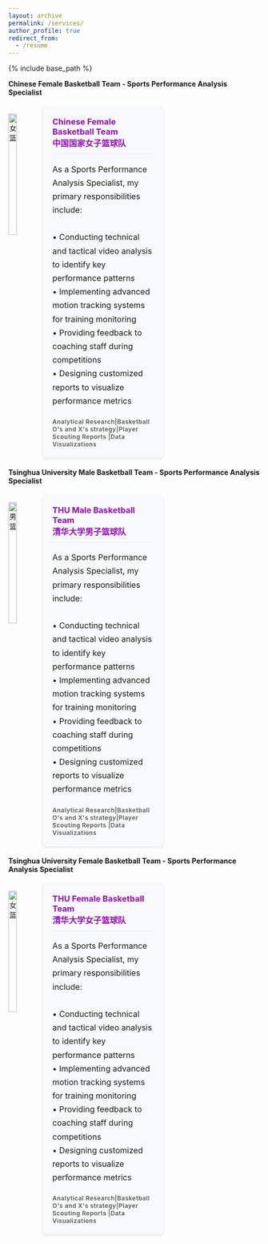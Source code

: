 ```yaml
---
layout: archive
permalink: /services/
author_profile: true
redirect_from:
  - /resume
---
```


{% include base_path %}

**Chinese Female Basketball Team - Sports Performance Analysis Specialist**

<div style="display: flex; gap: 20px; margin: 20px 0;">

  <img src="https://sportssuper.github.io/ZSL/assets/chinafemale/1.jpg" 
       alt="女篮" 
       style="width: 60%; height: auto;">

  <div style="width: 40%; padding: 20px; background: #f8f9fa; border-radius: 8px; box-shadow: 0 2px 5px rgba(0,0,0,0.1);">
    <h3 style="color: #960DBD; margin-top: 0; border-bottom: 1px solid #eee; padding-bottom: 10px;">
      Chinese Female Basketball Team<br>中国国家女子篮球队
    </h3>
    <p style="line-height: 1.7; font-size: 16px; margin-bottom: 0;">
      As a Sports Performance Analysis Specialist, my primary responsibilities include:<br><br>
    • Conducting technical and tactical video analysis to identify key performance patterns<br>
    • Implementing advanced motion tracking systems for training monitoring<br>
    • Providing feedback to coaching staff during competitions<br>
    • Designing customized reports to visualize performance metrics<br>
    </p>
    <div style="margin-top: 20px; font-size: 12px; font-weight: 600; color: #555; letter-spacing: 0.5px;">
  Analytical Research|Basketball O's and X's strategy|Player Scouting Reports |Data Visualizations
  </div>
  </div>
</div>


**Tsinghua University Male Basketball Team - Sports Performance Analysis Specialist**

<div style="display: flex; gap: 20px; margin: 20px 0;">

  <img src="https://sportssuper.github.io/ZSL//assets/images/thu1.jpg" 
       alt="男篮" 
       style="width: 60%; height: auto;">

  <div style="width: 40%; padding: 20px; background: #f8f9fa; border-radius: 8px; box-shadow: 0 2px 5px rgba(0,0,0,0.1);">
    <h3 style="color: #960DBD; margin-top: 0; border-bottom: 1px solid #eee; padding-bottom: 10px;">
      THU Male Basketball Team<br>清华大学男子篮球队
    </h3>
    <p style="line-height: 1.7; font-size: 16px; margin-bottom: 0;">
      As a Sports Performance Analysis Specialist, my primary responsibilities include:<br><br>
    • Conducting technical and tactical video analysis to identify key performance patterns<br>
    • Implementing advanced motion tracking systems for training monitoring<br>
    • Providing feedback to coaching staff during competitions<br>
    • Designing customized reports to visualize performance metrics<br>
    </p>
 <div style="margin-top: 20px; font-size: 12px; font-weight: 600; color: #555; letter-spacing: 0.5px;">
  Analytical Research|Basketball O's and X's strategy|Player Scouting Reports |Data Visualizations
  </div>
    
  </div>
</div>


**Tsinghua University Female Basketball Team - Sports Performance Analysis Specialist**

<div style="display: flex; gap: 20px; margin: 20px 0;">

  <img src="https://sportssuper.github.io/ZSL//assets/images/thu2.jpg" 
       alt="女篮" 
       style="width: 60%; height: auto;">

  <div style="width: 40%; padding: 20px; background: #f8f9fa; border-radius: 8px; box-shadow: 0 2px 5px rgba(0,0,0,0.1);">
    <h3 style="color: #960DBD; margin-top: 0; border-bottom: 1px solid #eee; padding-bottom: 10px;">
      THU Female Basketball Team<br>清华大学女子篮球队
    </h3>
    <p style="line-height: 1.7; font-size: 16px; margin-bottom: 0;">
      As a Sports Performance Analysis Specialist, my primary responsibilities include:<br><br>
    • Conducting technical and tactical video analysis to identify key performance patterns<br>
    • Implementing advanced motion tracking systems for training monitoring<br>
    • Providing feedback to coaching staff during competitions<br>
    • Designing customized reports to visualize performance metrics<br>
    </p>
  <div style="margin-top: 20px; font-size: 12px; font-weight: 600; color: #555; letter-spacing: 0.5px;">
  Analytical Research|Basketball O's and X's strategy|Player Scouting Reports |Data Visualizations
  </div>
    
  </div>
</div>






 
